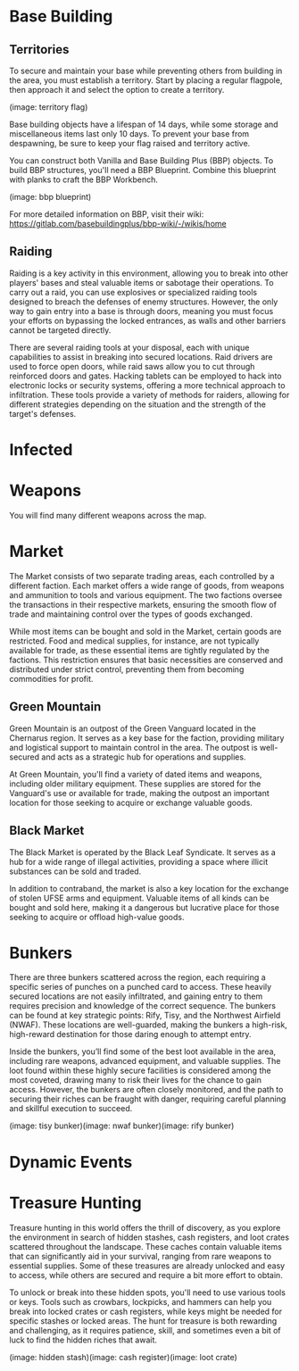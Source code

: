 # Base Building

## Territories

To secure and maintain your base while preventing others from building in the area, you must establish a territory. Start by placing a regular flagpole, then approach it and select the option to create a territory.

(image: territory flag)

Base building objects have a lifespan of 14 days, while some storage and miscellaneous items last only 10 days. To prevent your base from despawning, be sure to keep your flag raised and territory active.

You can construct both Vanilla and Base Building Plus (BBP) objects. To build BBP structures, you'll need a BBP Blueprint. Combine this blueprint with planks to craft the BBP Workbench.

(image: bbp blueprint)

For more detailed information on BBP, visit their wiki: https://gitlab.com/basebuildingplus/bbp-wiki/-/wikis/home

## Raiding

Raiding is a key activity in this environment, allowing you to break into other players' bases and steal valuable items or sabotage their operations. To carry out a raid, you can use explosives or specialized raiding tools designed to breach the defenses of enemy structures. However, the only way to gain entry into a base is through doors, meaning you must focus your efforts on bypassing the locked entrances, as walls and other barriers cannot be targeted directly.

There are several raiding tools at your disposal, each with unique capabilities to assist in breaking into secured locations. Raid drivers are used to force open doors, while raid saws allow you to cut through reinforced doors and gates. Hacking tablets can be employed to hack into electronic locks or security systems, offering a more technical approach to infiltration. These tools provide a variety of methods for raiders, allowing for different strategies depending on the situation and the strength of the target's defenses.

# Infected

# Weapons

You will find many different weapons across the map.

# Market

The Market consists of two separate trading areas, each controlled by a different faction. Each market offers a wide range of goods, from weapons and ammunition to tools and various equipment. The two factions oversee the transactions in their respective markets, ensuring the smooth flow of trade and maintaining control over the types of goods exchanged.

While most items can be bought and sold in the Market, certain goods are restricted. Food and medical supplies, for instance, are not typically available for trade, as these essential items are tightly regulated by the factions. This restriction ensures that basic necessities are conserved and distributed under strict control, preventing them from becoming commodities for profit.

## Green Mountain

Green Mountain is an outpost of the Green Vanguard located in the Chernarus region. It serves as a key base for the faction, providing military and logistical support to maintain control in the area. The outpost is well-secured and acts as a strategic hub for operations and supplies.

At Green Mountain, you'll find a variety of dated items and weapons, including older military equipment. These supplies are stored for the Vanguard's use or available for trade, making the outpost an important location for those seeking to acquire or exchange valuable goods.

## Black Market

The Black Market is operated by the Black Leaf Syndicate. It serves as a hub for a wide range of illegal activities, providing a space where illicit substances can be sold and traded.

In addition to contraband, the market is also a key location for the exchange of stolen UFSE arms and equipment. Valuable items of all kinds can be bought and sold here, making it a dangerous but lucrative place for those seeking to acquire or offload high-value goods.

# Bunkers

There are three bunkers scattered across the region, each requiring a specific series of punches on a punched card to access. These heavily secured locations are not easily infiltrated, and gaining entry to them requires precision and knowledge of the correct sequence. The bunkers can be found at key strategic points: Rify, Tisy, and the Northwest Airfield (NWAF). These locations are well-guarded, making the bunkers a high-risk, high-reward destination for those daring enough to attempt entry.

Inside the bunkers, you’ll find some of the best loot available in the area, including rare weapons, advanced equipment, and valuable supplies. The loot found within these highly secure facilities is considered among the most coveted, drawing many to risk their lives for the chance to gain access. However, the bunkers are often closely monitored, and the path to securing their riches can be fraught with danger, requiring careful planning and skillful execution to succeed.

(image: tisy bunker)(image: nwaf bunker)(image: rify bunker)

# Dynamic Events

# Treasure Hunting

Treasure hunting in this world offers the thrill of discovery, as you explore the environment in search of hidden stashes, cash registers, and loot crates scattered throughout the landscape. These caches contain valuable items that can significantly aid in your survival, ranging from rare weapons to essential supplies. Some of these treasures are already unlocked and easy to access, while others are secured and require a bit more effort to obtain.

To unlock or break into these hidden spots, you'll need to use various tools or keys. Tools such as crowbars, lockpicks, and hammers can help you break into locked crates or cash registers, while keys might be needed for specific stashes or locked areas. The hunt for treasure is both rewarding and challenging, as it requires patience, skill, and sometimes even a bit of luck to find the hidden riches that await.

(image: hidden stash)(image: cash register)(image: loot crate)